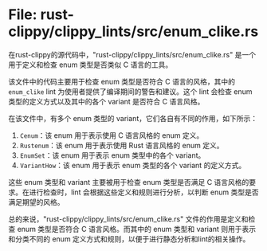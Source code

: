 # File: rust-clippy/clippy_lints/src/enum_clike.rs

在rust-clippy的源代码中，"rust-clippy/clippy_lints/src/enum_clike.rs" 是一个用于定义和检查 enum 类型是否类似 C 语言的工具。

该文件中的代码主要用于检查 enum 类型是否符合 C 语言的风格，其中的 `enum_clike` lint 为使用者提供了编译期间的警告和建议。这个 lint 会检查 enum 类型的定义方式以及其中的各个 variant 是否符合 C 语言风格。

在该文件中，有多个 enum 类型的 variant，它们各自有不同的作用，如下所示：

1. `Cenum`：该 enum 用于表示使用 C 语言风格的 enum 定义。
2. `Rustenum`：该 enum 用于表示使用 Rust 语言风格的 enum 定义。
3. `EnumSet`：该 enum 用于表示 enum 类型中的各个 variant。
4. `VariantHow`：该 enum 用于表示 enum 类型的各个 variant 的定义方式。

这些 enum 类型和 variant 主要被用于检查 enum 类型是否满足 C 语言风格的要求。在进行检查时，lint 会根据这些定义和规则进行分析，以判断 enum 类型是否满足期望的风格。

总的来说，"rust-clippy/clippy_lints/src/enum_clike.rs" 文件的作用是定义和检查 enum 类型是否符合 C 语言风格。而其中的 enum 类型和 variant 则用于表示和分类不同的 enum 定义方式和规则，以便于进行静态分析和lint的相关操作。

